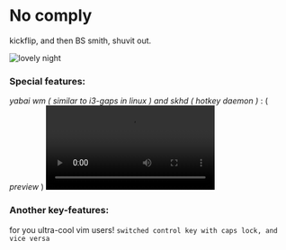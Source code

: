 # No comply

kickflip, and then BS smith, shuvit out.

![lovely night](https://i.imgur.com/3DL0DDB.png)

### Special features:
*yabai wm ( similar to i3-gaps in linux ) and skhd ( hotkey daemon )* :
( *preview* )
![yabai + tmux+ nvim](https://i.imgur.com/o9yQc5O.mp4)

### Another key-features:
for you ultra-cool vim users!
`switched control key with caps lock, and vice versa`
